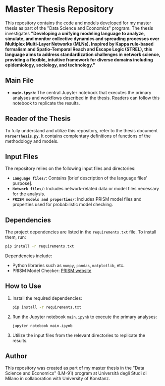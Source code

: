 
# Master Thesis Repository

This repository contains the code and models developed for my master thesis as part of the "Data Science and Economics" program. The thesis investigates **"Developing a unifying modeling language to analyze, simulate, and monitor collective dynamics and spreading processes over Multiplex Multi-Layer Networks (MLNs). Inspired by Kappa rule-based formalism and Spatio-Temporal Reach and Escape Logic (STREL), this language aims to address standardization challenges in network science, providing a flexible, intuitive framework for diverse domains including epidemiology, sociology, and technology."**

## Main File

- **`main.ipynb`**: The central Jupyter notebook that executes the primary analyses and workflows described in the thesis. Readers can follow this notebook to replicate the results.

## Reader of the Thesis

To fully understand and utilize this repository, refer to the thesis document **`ParserThesis.py`**. It contains complentary definitions of functions of the methodology and models.

## Input Files

The repository relies on the following input files and directories:
- **`Language files/`**: Contains [brief description of the language files' purpose].
- **`Network files/`**: Includes network-related data or model files necessary for the analysis.
- **`PRISM models and properties/`**: Includes PRISM model files and properties used for probabilistic model checking.

## Dependencies

The project dependencies are listed in the `requirements.txt` file. To install them, run:

```bash
pip install -r requirements.txt
```

Dependencies include:
- Python libraries such as `numpy`, `pandas`, `matplotlib`, etc.
- PRISM Model Checker: [PRISM website](http://www.prismmodelchecker.org/)

## How to Use

1. Install the required dependencies:
   ```bash
   pip install -r requirements.txt
   ```

2. Run the Jupyter notebook `main.ipynb` to execute the primary analyses:
   ```bash
   jupyter notebook main.ipynb
   ```

3. Utilize the input files from the relevant directories to replicate the results.

## Author

This repository was created as part of my master thesis in the "Data Science and Economics" (LM-91) program at Università degli Studi di Milano in collaboration with University of Konstanz.
